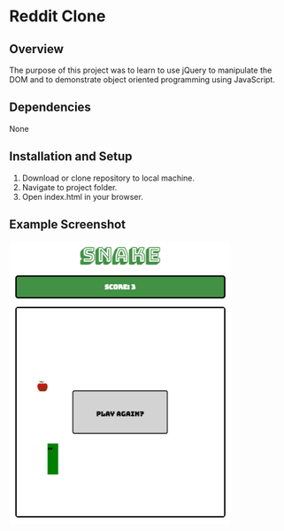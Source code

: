 # Reddit Clone

## Overview
The purpose of this project was to learn to use jQuery to manipulate the DOM and to demonstrate object oriented programming using JavaScript.  

## Dependencies
None

## Installation and Setup
1. Download or clone repository to local machine.
2. Navigate to project folder.
3. Open index.html in your browser.

## Example Screenshot
<img src='assets/example.png' width="400">
